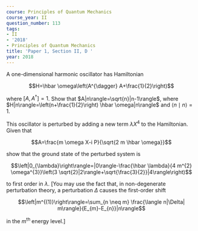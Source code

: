```yaml
---
course: Principles of Quantum Mechanics
course_year: II
question_number: 113
tags:
- II
- '2018'
- Principles of Quantum Mechanics
title: 'Paper 1, Section II, D '
year: 2018
---
```




A one-dimensional harmonic oscillator has Hamiltonian

$$H=\hbar \omega\left(A^{\dagger} A+\frac{1}{2}\right)$$

where $\left[A, A^{\dagger}\right]=1$. Show that $A|n\rangle=\sqrt{n}|n-1\rangle$, where $H|n\rangle=\left(n+\frac{1}{2}\right) \hbar \omega|n\rangle$ and $\langle n \mid n\rangle=1$.

This oscillator is perturbed by adding a new term $\lambda X^{4}$ to the Hamiltonian. Given that

$$A=\frac{m \omega X-i P}{\sqrt{2 m \hbar \omega}}$$

show that the ground state of the perturbed system is

$$\left|0_{\lambda}\right\rangle=|0\rangle-\frac{\hbar \lambda}{4 m^{2} \omega^{3}}\left(3 \sqrt{2}|2\rangle+\sqrt{\frac{3}{2}}|4\rangle\right)$$

to first order in $\lambda$. [You may use the fact that, in non-degenerate perturbation theory, a perturbation $\Delta$ causes the first-order shift

$$\left|m^{(1)}\right\rangle=\sum_{n \neq m} \frac{\langle n|\Delta| m\rangle}{E_{m}-E_{n}}|n\rangle$$

in the $m^{\text {th }}$ energy level.]
